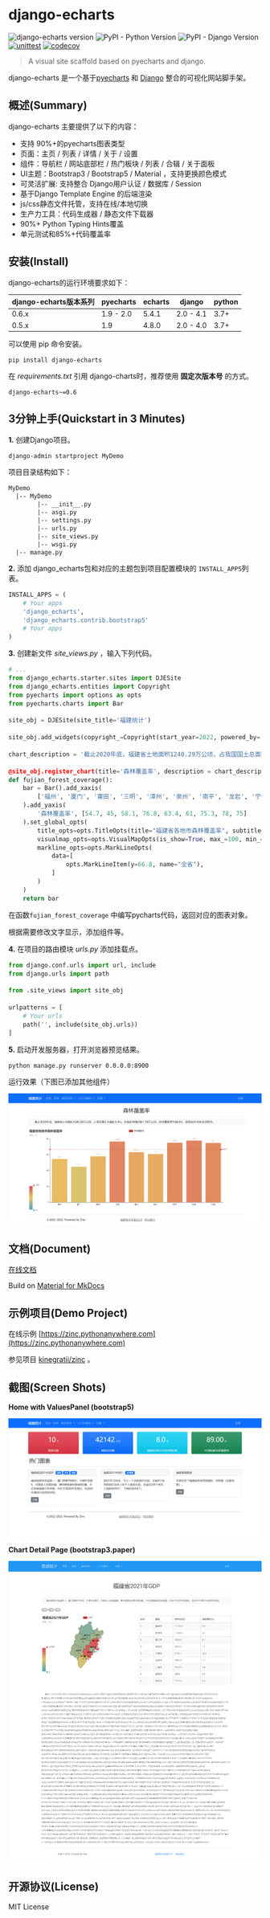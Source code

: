 # django-echarts

![django-echarts version](https://img.shields.io/pypi/v/django-echarts.svg) ![PyPI - Python Version](https://img.shields.io/pypi/pyversions/django-echarts.svg) ![PyPI - Django Version](https://img.shields.io/pypi/djversions/django-echarts.svg) [![unittest](https://github.com/kinegratii/django-echarts/actions/workflows/unittest.yaml/badge.svg)](https://github.com/kinegratii/django-echarts/actions/workflows/unittest.yaml) [![codecov](https://codecov.io/gh/kinegratii/django-echarts/branch/master/graph/badge.svg?token=B7ba489op8)](https://codecov.io/gh/kinegratii/django-echarts)



> A visual site scaffold based on pyecharts and django.

django-echarts 是一个基于[pyecharts](https://github.com/pyecharts/pyecharts) 和 [Django](https://www.djangoproject.com) 整合的可视化网站脚手架。

## 概述(Summary)

django-echarts 主要提供了以下的内容：

- 支持 90%+的pyecharts图表类型
- 页面：主页 / 列表 / 详情 / 关于 / 设置 
- 组件：导航栏 / 网站底部栏 / 热门板块 / 列表 / 合辑 /  关于面板 
- UI主题：Bootstrap3 / Bootstrap5 / Material ，支持更换颜色模式
- 可灵活扩展: 支持整合 Django用户认证 / 数据库 / Session 
- 基于Django Template Engine 的后端渲染
- js/css静态文件托管，支持在线/本地切换
- 生产力工具：代码生成器 / 静态文件下载器
- 90%+ Python Typing Hints覆盖
- 单元测试和85%+代码覆盖率

## 安装(Install)

django-echarts的运行环境要求如下：

| django-echarts版本系列 | pyecharts | echarts | django | python |
| ------ | ------ | ------ | ----- | ----- |
| 0.6.x | 1.9 - 2.0 | 5.4.1 | 2.0 - 4.1 | 3.7+ |
| 0.5.x | 1.9 | 4.8.0 | 2.0 - 4.0 | 3.7+ |

可以使用 pip 命令安装。

```shell
pip install django-echarts
```

在 *requirements.txt* 引用 django-charts时，推荐使用 **固定次版本号** 的方式。

```
django-echarts~=0.6
```

## 3分钟上手(Quickstart in 3 Minutes)

**1.** 创建Django项目。

```shell
django-admin startproject MyDemo
```

项目目录结构如下：

```text
MyDemo
  |-- MyDemo
        |-- __init__.py
        |-- asgi.py
        |-- settings.py
        |-- urls.py
        |-- site_views.py
        |-- wsgi.py
  |-- manage.py
```

**2.** 添加 django_echarts包和对应的主题包到项目配置模块的 `INSTALL_APPS`列表。

```python
INSTALL_APPS = (
    # Your apps
    'django_echarts',
    'django_echarts.contrib.bootstrap5'
    # Your apps
)
```

**3.** 创建新文件 *site_views.py* ，输入下列代码。

```python
# ...
from django_echarts.starter.sites import DJESite
from django_echarts.entities import Copyright
from pyecharts import options as opts
from pyecharts.charts import Bar

site_obj = DJESite(site_title='福建统计')

site_obj.add_widgets(copyright_=Copyright(start_year=2022, powered_by='Zinc'))

chart_description = '截止2020年底，福建省土地面积1240.29万公顷，占我国国土总面积1.3%。全省森林面积811.58万公顷，森林覆盖率为66.8%，连续42年位居全国首位。

@site_obj.register_chart(title='森林覆盖率', description = chart_description, catalog='基本信息')
def fujian_forest_coverage():
    bar = Bar().add_xaxis(
        ['福州', '厦门', '莆田', '三明', '漳州', '泉州', '南平', '龙岩', '宁德']
    ).add_yaxis(
        '森林覆盖率', [54.7, 45, 58.1, 76.8, 63.4, 61, 75.3, 78, 75]
    ).set_global_opts(
        title_opts=opts.TitleOpts(title="福建省各地市森林覆盖率", subtitle="单位：%"),
        visualmap_opts=opts.VisualMapOpts(is_show=True, max_=100, min_=0)).set_series_opts(
        markline_opts=opts.MarkLineOpts(
            data=[
                opts.MarkLineItem(y=66.8, name="全省"),
            ]
        )
    )
    return bar
```

在函数`fujian_forest_coverage` 中编写pycharts代码，返回对应的图表对象。

根据需要修改文字显示，添加组件等。

**4.** 在项目的路由模块 *urls.py* 添加挂载点。


```python
from django.conf.urls import url, include
from django.urls import path

from .site_views import site_obj

urlpatterns = [
    # Your urls
    path('', include(site_obj.urls))
]
```

**5.** 启动开发服务器，打开浏览器预览结果。

```text
python manage.py runserver 0.0.0.0:8900
```

运行效果（下图已添加其他组件）

![fujian-forest-coverage](docs/images/fujian-forest-coverage.png)

## 文档(Document)

[在线文档](https://django-echarts.readthedocs.io/)

Build on [Material for MkDocs](https://squidfunk.github.io/mkdocs-material/)

## 示例项目(Demo Project)

在线示例 [https://zinc.pythonanywhere.com](https://zinc.pythonanywhere.com) 

参见项目 [kinegratii/zinc](https://github.com/kinegratii/zinc) 。

## 截图(Screen Shots)

**Home with ValuesPanel (bootstrap5)**

![home_with_values_panel](docs/images/home_with_values_panel.png)

**Chart Detail Page (bootstrap3.paper)**

![chart_fj-map-gdp](docs/images/chart_fj-map-gdp.png)



## 开源协议(License)

MIT License

